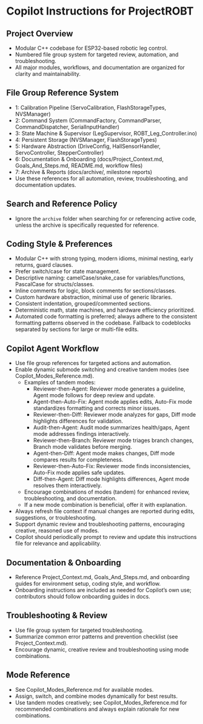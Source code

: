 # Copilot Instructions for ProjectROBT

## Project Overview

- Modular C++ codebase for ESP32-based robotic leg control.
- Numbered file group system for targeted review, automation, and troubleshooting.
- All major modules, workflows, and documentation are organized for clarity and maintainability.

## File Group Reference System

- 1: Calibration Pipeline (ServoCalibration, FlashStorageTypes, NVSManager)
- 2: Command System (CommandFactory, CommandParser, CommandDispatcher, SerialInputHandler)
- 3: State Machine & Supervisor (LegSupervisor, ROBT_Leg_Controller.ino)
- 4: Persistent Storage (NVSManager, FlashStorageTypes)
- 5: Hardware Abstraction (DriveConfig, HallSensorHandler, ServoController, StepperController)
- 6: Documentation & Onboarding (docs/Project_Context.md, Goals_And_Steps.md, README.md, workflow files)
- 7: Archive & Reports (docs/archive/, milestone reports)
- Use these references for all automation, review, troubleshooting, and documentation updates.

## Search and Reference Policy

- Ignore the `archive` folder when searching for or referencing active code, unless the archive is specifically requested for reference.

## Coding Style & Preferences

- Modular C++ with strong typing, modern idioms, minimal nesting, early returns, guard clauses.
- Prefer switch/case for state management.
- Descriptive naming: camelCase/snake_case for variables/functions, PascalCase for structs/classes.
- Inline comments for logic, block comments for sections/classes.
- Custom hardware abstraction, minimal use of generic libraries.
- Consistent indentation, grouped/commented sections.
- Deterministic math, state machines, and hardware efficiency prioritized.
- Automated code formatting is preferred; always adhere to the consistent formatting patterns observed in the codebase. Fallback to codeblocks separated by sections for large or multi-file edits.

## Copilot Agent Workflow

- Use file group references for targeted actions and automation.
- Enable dynamic submode switching and creative tandem modes (see Copilot_Modes_Reference.md).
  - Examples of tandem modes:
    - Reviewer-then-Agent: Reviewer mode generates a guideline, Agent mode follows for deep review and update.
    - Agent-then-Auto-Fix: Agent mode applies edits, Auto-Fix mode standardizes formatting and corrects minor issues.
    - Reviewer-then-Diff: Reviewer mode analyzes for gaps, Diff mode highlights differences for validation.
    - Audit-then-Agent: Audit mode summarizes health/gaps, Agent mode addresses findings interactively.
    - Reviewer-then-Branch: Reviewer mode triages branch changes, Branch mode validates before merging.
    - Agent-then-Diff: Agent mode makes changes, Diff mode compares results for completeness.
    - Reviewer-then-Auto-Fix: Reviewer mode finds inconsistencies, Auto-Fix mode applies safe updates.
    - Diff-then-Agent: Diff mode highlights differences, Agent mode resolves them interactively.
  - Encourage combinations of modes (tandem) for enhanced review, troubleshooting, and documentation.
  - If a new mode combination is beneficial, offer it with explanation.
- Always refresh file context if manual changes are reported during edits, suggestions, or troubleshooting.
- Support dynamic review and troubleshooting patterns, encouraging creative, reasoned use of modes.
- Copilot should periodically prompt to review and update this instructions file for relevance and applicability.

## Documentation & Onboarding

- Reference Project_Context.md, Goals_And_Steps.md, and onboarding guides for environment setup, coding style, and workflow.
- Onboarding instructions are included as needed for Copilot’s own use; contributors should follow onboarding guides in docs.

## Troubleshooting & Review

- Use file group system for targeted troubleshooting.
- Summarize common error patterns and prevention checklist (see Project_Context.md).
- Encourage dynamic, creative review and troubleshooting using mode combinations.

## Mode Reference

- See Copilot_Modes_Reference.md for available modes.
- Assign, switch, and combine modes dynamically for best results.
- Use tandem modes creatively; see Copilot_Modes_Reference.md for recommended combinations and always explain rationale for new combinations.
